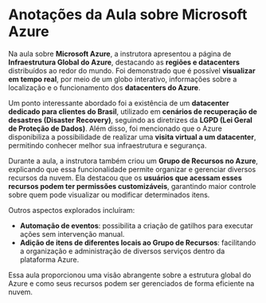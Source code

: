 # Anotações da Aula sobre Microsoft Azure

Na aula sobre **Microsoft Azure**, a instrutora apresentou a página de **Infraestrutura Global do Azure**, destacando as **regiões e datacenters** distribuídos ao redor do mundo. Foi demonstrado que é possível **visualizar em tempo real**, por meio de um globo interativo, informações sobre a localização e o funcionamento dos **datacenters do Azure**.

Um ponto interessante abordado foi a existência de um **datacenter dedicado para clientes do Brasil**, utilizado em **cenários de recuperação de desastres (Disaster Recovery)**, seguindo as diretrizes da **LGPD (Lei Geral de Proteção de Dados)**. Além disso, foi mencionado que o Azure disponibiliza a possibilidade de realizar uma **visita virtual a um datacenter**, permitindo conhecer melhor sua infraestrutura e segurança.

Durante a aula, a instrutora também criou um **Grupo de Recursos no Azure**, explicando que essa funcionalidade permite organizar e gerenciar diversos recursos da nuvem. Ela destacou que os **usuários que acessam esses recursos podem ter permissões customizáveis**, garantindo maior controle sobre quem pode visualizar ou modificar determinados itens.

Outros aspectos explorados incluíram:

- **Automação de eventos**: possibilita a criação de gatilhos para executar ações sem intervenção manual.
- **Adição de itens de diferentes locais ao Grupo de Recursos**: facilitando a organização e administração de diversos serviços dentro da plataforma Azure.

Essa aula proporcionou uma visão abrangente sobre a estrutura global do Azure e como seus recursos podem ser gerenciados de forma eficiente na nuvem.
